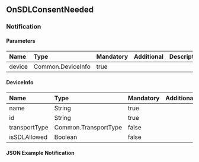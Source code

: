 ## OnSDLConsentNeeded


### Notification

#### Parameters

|Name|Type|Mandatory|Additional|Description|
|:---|:---|:--------|:---------|:----------|
|device|Common.DeviceInfo|true|||

#### DeviceInfo

|Name|Type|Mandatory|Additional|Description|
|:---|:---|:--------|:---------|:----------|
|name|String|true|||
|id|String|true|||
|transportType|Common.TransportType|false|||
|isSDLAllowed|Boolean|false|||

#### JSON Example Notification
```json

```
